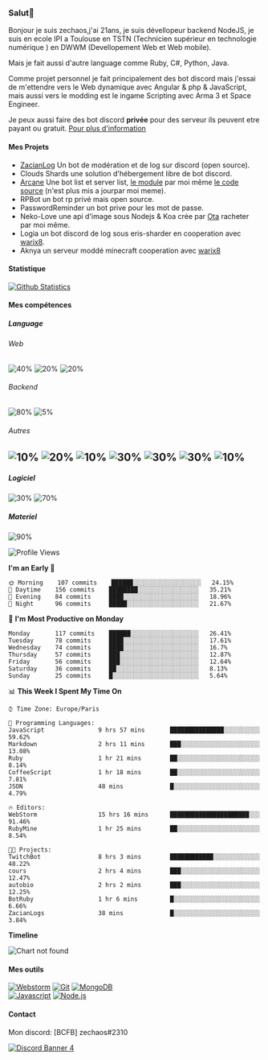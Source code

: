 ### Salut👋 

Bonjour je suis zechaos,j'ai 21ans, je suis dévellopeur backend NodeJS, je suis en ecole IPI a Toulouse en TSTN (Technicien supérieur en technologie numérique ) en DWWM (Devellopement Web et Web mobile).

Mais je fait aussi d'autre language comme Ruby, C#, Python, Java.

Comme projet personnel je fait principalement des bot discord mais j'essai de m'ettendre vers le Web dynamique avec Angular & php & JavaScript, mais aussi vers le modding est le ingame Scripting avec Arma 3 et Space Engineer.

Je peux aussi faire des bot discord **privée** pour des serveur ils peuvent etre payant ou gratuit. [Pour plus d'information](https://github.com/zechaos031/zechaos031/blob/master/info/CustomBot.md)

#### Mes Projets
  - [ZacianLog](https://github.com/zechaos031/ZacianLogs) Un bot de modération et de log sur discord (open source).
  - Clouds Shards une solution d'hébergement libre de bot discord.
  - [Arcane](https://arcane-center.xyz/) Une bot list et server list, [le module](https://www.npmjs.com/package/abcapi) par moi même [le code source](https://github.com/Arcane-Bot-Center/abcAPI) (n'est plus mis a jourpar moi meme).
  - RPBot un bot rp privé mais open source.
  - PasswordReminder un bot prive pour les mot de passe.
  - Neko-Love une api d'image sous Nodejs & Koa crée par [Ota](https://github.com/Steven-Debande) racheter par moi même.
  - Logia un bot discord de log sous eris-sharder en cooperation avec [warix8](https://github.com/warix8).
  - Aknya un serveur moddé minecraft cooperation avec [warix8](https://github.com/warix8)

#### Statistique


[![Github Statistics](https://github-readme-stats.vercel.app/api?username=zechaos031&theme=radical)](https://github.com/anuraghazra/github-readme-stats)


#### Mes compétences

##### Language
###### Web
![40%](https://progress-bar.dev/40?title=JavaScript) ![20%](https://progress-bar.dev/20?title=HTML) ![20%](https://progress-bar.dev/20?title=CSS)

###### Backend
![80%](https://progress-bar.dev/80?title=NodeJS) ![5%](https://progress-bar.dev/5?title=PHP) 




###### Autres
![10%](https://progress-bar.dev/10?title=Ruby) ![20%](https://progress-bar.dev/20?title=Python) ![10%](https://progress-bar.dev/10?title=C\#) ![30%](https://progress-bar.dev/30?title=TypeScript) ![30%](https://progress-bar.dev/30?title=Deno) ![30%](https://progress-bar.dev/30?title=CoffeeScript) ![10%](https://progress-bar.dev/10?title=Lua)
--

##### Logiciel

![30%](https://progress-bar.dev/30?title=Linux) ![70%](https://progress-bar.dev/70?title=Windows)

##### Materiel

![90%](https://progress-bar.dev/90?title=Hardware)


<!--START_SECTION:waka-->
![Profile Views](http://img.shields.io/badge/Profile%20Views-52-blue)

**I'm an Early 🐤** 

```text
🌞 Morning    107 commits    ██████░░░░░░░░░░░░░░░░░░░   24.15% 
🌆 Daytime    156 commits    ████████░░░░░░░░░░░░░░░░░   35.21% 
🌃 Evening    84 commits     ████░░░░░░░░░░░░░░░░░░░░░   18.96% 
🌙 Night      96 commits     █████░░░░░░░░░░░░░░░░░░░░   21.67%

```
📅 **I'm Most Productive on Monday** 

```text
Monday       117 commits    ██████░░░░░░░░░░░░░░░░░░░   26.41% 
Tuesday      78 commits     ████░░░░░░░░░░░░░░░░░░░░░   17.61% 
Wednesday    74 commits     ████░░░░░░░░░░░░░░░░░░░░░   16.7% 
Thursday     57 commits     ███░░░░░░░░░░░░░░░░░░░░░░   12.87% 
Friday       56 commits     ███░░░░░░░░░░░░░░░░░░░░░░   12.64% 
Saturday     36 commits     ██░░░░░░░░░░░░░░░░░░░░░░░   8.13% 
Sunday       25 commits     █░░░░░░░░░░░░░░░░░░░░░░░░   5.64%

```


📊 **This Week I Spent My Time On** 

```text
⌚︎ Time Zone: Europe/Paris

💬 Programming Languages: 
JavaScript               9 hrs 57 mins       ███████████████░░░░░░░░░░   59.62% 
Markdown                 2 hrs 11 mins       ███░░░░░░░░░░░░░░░░░░░░░░   13.08% 
Ruby                     1 hr 21 mins        ██░░░░░░░░░░░░░░░░░░░░░░░   8.14% 
CoffeeScript             1 hr 18 mins        ██░░░░░░░░░░░░░░░░░░░░░░░   7.81% 
JSON                     48 mins             █░░░░░░░░░░░░░░░░░░░░░░░░   4.79%

🔥 Editors: 
WebStorm                 15 hrs 16 mins      ██████████████████████░░░   91.46% 
RubyMine                 1 hr 25 mins        ██░░░░░░░░░░░░░░░░░░░░░░░   8.54%

🐱‍💻 Projects: 
TwitchBot                8 hrs 3 mins        ████████████░░░░░░░░░░░░░   48.22% 
cours                    2 hrs 4 mins        ███░░░░░░░░░░░░░░░░░░░░░░   12.47% 
autobio                  2 hrs 2 mins        ███░░░░░░░░░░░░░░░░░░░░░░   12.25% 
BotRuby                  1 hr 6 mins         █░░░░░░░░░░░░░░░░░░░░░░░░   6.66% 
ZacianLogs               38 mins             █░░░░░░░░░░░░░░░░░░░░░░░░   3.84%

```

**Timeline**

![Chart not found](https://github.com/zechaos031/zechaos031/blob/master/charts/bar_graph.png) 


<!--END_SECTION:waka-->

#### Mes outils
[![Webstorm](https://img.shields.io/badge/Webstrom-007acc?style=for-the-badge&logo=JetBrains&logoColor=white)](https://www.jetbrains.com/)
[![Git](https://img.shields.io/badge/Git-f05032?style=for-the-badge&logo=git&logoColor=white)](https://git-scm.com/)
[![MongoDB](https://img.shields.io/badge/MongoDB-47a248?style=for-the-badge&logo=mongodb&logoColor=white)](https://www.mongodb.com/)    
[![Javascript](https://img.shields.io/badge/Javascript-f7df1e?style=for-the-badge&logo=javascript&logoColor=white)](https://developer.mozilla.org/en-US/docs/Web/JavaScript)
[![Node.js](https://img.shields.io/badge/Node.js-339933?style=for-the-badge&logo=node.js&logoColor=white)](https://nodejs.org/en/)

#### Contact
Mon discord: [BCFB] zechaos#2310

[![Discord Banner 4](https://discordapp.com/api/guilds/666062901072887819/widget.png?style=banner4)](https://discordapp.com/invite/gTE6dyY)
